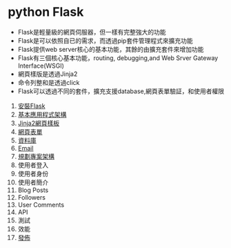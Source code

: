 # python Flask

- Flask是輕量級的網頁伺服器，但一樣有完整強大的功能
- Flask是可以依照自已的需求，而透過pip套件管理程式來擴充功能
- Flask提供web server核心的基本功能，其餘的由擴充套件來增加功能
- Flask有三個核心基本功能，routing, debugging,and Web Srver Gateway Interface(WSGI)
- 網頁樣版是透過Jinja2
- 命令列整和是透過click
- Flask可以透過不同的套件，擴充支援database,網頁表單驗証，和使用者權限

1. [安裝Flask](./安裝Flask)
2. [基本應用程式架構](./基本應用程式架構)
3. [Jinja2網頁樣板](./網頁樣板)
4. [網頁表單](./網頁表單)
5. [資料庫](./資料庫)
6. [Email](./email)
7. [規劃專案架構](./規劃專案架構)
8. 使用者登入
9. 使用者身份
10. 使用者簡介
11. Blog Posts
12. Followers
13. User Comments
14. API
15. 測試
16. 效能
17. [發佈](./部署)